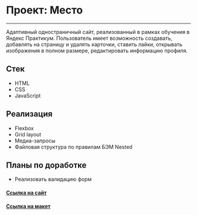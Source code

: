 # Проект: Место
---

Адаптивный одностраничный сайт, реализованный в рамках обучения в Яндекс Практикум. Пользователь имеет возможность создавать, добавлять на страницу и удалять карточки, ставить лайки, открывать изображения в полном размере, редактировать информацию профиля.

## Стек
* HTML
* CSS
* JavaScript

## Реализация
* Flexbox
* Grid layout
* Медиа-запросы
* Файловая структура по правилам БЭМ Nested

## Планы по доработке
* Реализовать валидацию форм

#### [Ссылка на сайт](https://daryamakavchik.github.io/mesto-project/)
#### [Ссылка на макет](https://www.figma.com/file/2cn9N9jSkmxD84oJik7xL7/JavaScript.-Sprint-4?node-id=0%3A1)